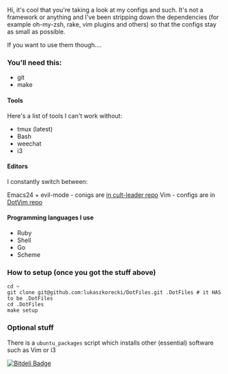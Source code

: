 Hi, it's cool that you're taking a look at my configs and such.
It's not a framework or anything and I've been stripping down the dependencies (for example oh-my-zsh, rake, vim plugins and others) so that the configs stay as small as possible.

If you want to use them though....

### You'll need this:

- git
- make

#### Tools

Here's a list of tools I can't work without:

- tmux (latest)
- Bash
- weechat
- i3

#### Editors

I constantly switch between:

Emacs24 + evil-mode - conigs are [in cult-leader repo](https://github.com/lukaszkorecki/cult-leader)
Vim - configs are in [DotVim repo](https://github.com/lukaszkorecki/DotVim)


#### Programming languages I use

- Ruby
- Shell
- Go
- Scheme



### How to setup (once you got the stuff above)

    cd ~
    git clone git@github.com:lukaszkorecki/DotFiles.git .DotFiles # it HAS to be .DotFiles
    cd .DotFiles
    make setup

### Optional stuff

There is a `ubuntu_packages` script which installs other (essential) software such as Vim or i3


[![Bitdeli Badge](https://d2weczhvl823v0.cloudfront.net/lukaszkorecki/dotfiles/trend.png)](https://bitdeli.com/free "Bitdeli Badge")
